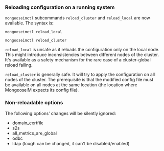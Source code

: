 ### Reloading configuration on a running system 

`mongooseimctl` subcommands `reload_cluster` and `reload_local` are now available. The syntax is:

`mongooseimctl reload_local`

`mongooseimctl reload_cluster`

`reload_local` is unsafe as it reloads the configuration only on the local node.
This might introduce inconsistencies between different nodes of the cluster.
It's available as a safety mechanism for the rare case of a cluster-global reload failing.

`reload_cluster` is generally safe. It will try to apply the configuration
on all nodes of the cluster.
The prerequisite is that the modified config file must be available on
all nodes at the same location (the location where MongooseIM expects its config file).

### Non-reloadable options
The following options' changes will be silently ignored:
* domain_certfile
* s2s
* all_metrics_are_global
* odbc
* ldap (tough can be changed, it can't be disabled/enabled)
